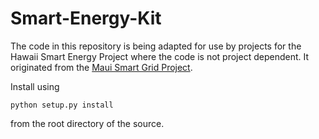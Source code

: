 Smart-Energy-Kit
================

The code in this repository is being adapted for use by projects for the
Hawaii Smart Energy Project where the code is not project dependent. It originated from the
[Maui Smart Grid Project](https://github.com/Hawaii-Smart-Energy-Project/Maui-Smart-Grid).

Install using

    python setup.py install

from the root directory of the source.
